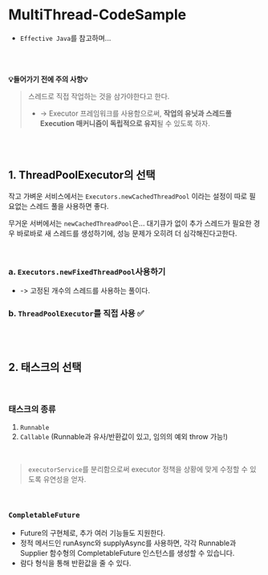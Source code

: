 # MultiThread-CodeSample

- ```Effective Java```를 참고하며...

<br/>
<br/>

 **💡들어가기 전에 주의 사항💡**
 
> 스레드로 직접 작업하는 것을 삼가야한다고 한다. 
> - -> Executor 프레임워크를 사용함으로써, **작업의 유닛과 스레드풀 Execution 매커니즘이 독립적으로 유지**될 수 있도록 하자.


<br/>
<br/>


## 1. ThreadPoolExecutor의 선택
   

작고 가벼운 서비스에서는
```Executors.newCachedThreadPool```
이라는 설정이 따로 필요없는 스레드 풀을 사용하면 좋다.

무거운 서버에서는
```newCachedThreadPool```은...
대기큐가 없이 추가 스레드가 필요한 경우 바로바로 새 스레드를 생성하기에, 성능 문제가 오히려 더 심각해진다고한다.

<br/>

### a. ```Executors.newFixedThreadPool```사용하기
- -> 고정된 개수의 스레드를 사용하는 풀이다.
### b. ```ThreadPoolExecutor```를 직접 사용  ✅

<br/>
<br/>


## 2. 태스크의 선택

<br/>

### 태스크의 종류

1. ```Runnable```
2. ```Callable``` (Runnable과 유사/반환값이 있고, 임의의 예외 throw 가능!)

<br/>


> ```executorService```를 분리함으로써 executor 정책을 상황에 맞게 수정할 수 있도록 유연성을 얻자.

<br/>


### ```CompletableFuture```
- Future의 구현체로, 추가 여러 기능들도 지원한다.
- 정적 메서드인 runAsync와 supplyAsync를 사용하면, 각각 Runnable과 Supplier 함수형의 CompletableFuture 인스턴스를 생성할 수 있습니다.
- 람다 형식을 통해 반환값을 줄 수 있다.
